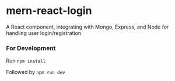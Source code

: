 # mern-react-login
A React component, integrating with Mongo, Express, and Node for handling user login/registration

### For Development
Run `npm install`

Followed by `npm run dev`
